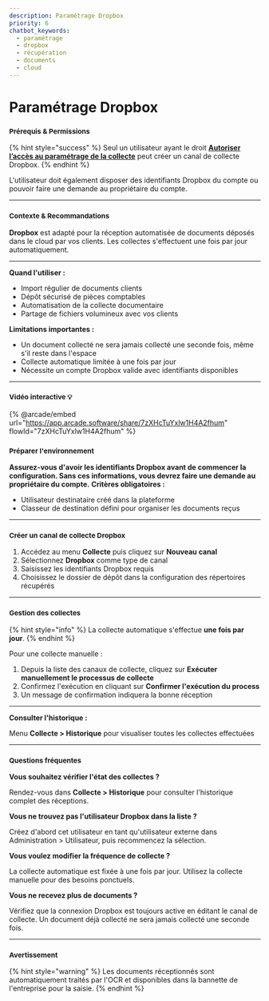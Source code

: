 ```yaml
---
description: Paramétrage Dropbox
priority: 6
chatbot_keywords: 
  - paramétrage
  - dropbox
  - récupération
  - documents
  - cloud
---
```


# Paramétrage Dropbox

### <sub>**Prérequis & Permissions**</sub>

{% hint style="success" %}
Seul un utilisateur ayant le droit [**Autoriser l’accès au paramétrage de la collecte**](../administration/detail-des-droits.md) peut créer un canal de collecte Dropbox.
{% endhint %}

L'utilisateur doit également disposer des identifiants Dropbox du compte ou pouvoir faire une demande au propriétaire du compte.

***

### <sup>**Contexte & Recommandations**</sup>

**Dropbox** est adapté pour la réception automatisée de documents déposés dans le cloud par vos clients. Les collectes s'effectuent une fois par jour automatiquement.

***

**Quand l'utiliser :**

* Import régulier de documents clients
* Dépôt sécurisé de pièces comptables
* Automatisation de la collecte documentaire
* Partage de fichiers volumineux avec vos clients

**Limitations importantes :**

* Un document collecté ne sera jamais collecté une seconde fois, même s'il reste dans l'espace
* Collecte automatique limitée à une fois par jour
* Nécessite un compte Dropbox valide avec identifiants disponibles

***

### <sup>Vidéo interactive 💡</sup>

{% @arcade/embed url="https://app.arcade.software/share/7zXHcTuYxlw1H4A2fhum" flowId="7zXHcTuYxlw1H4A2fhum" %}

### <sup>**Préparer l'environnement**</sup>

**Assurez-vous d'avoir les identifiants Dropbox avant de commencer la configuration. Sans ces informations, vous devrez faire une demande au propriétaire du compte.** **Critères obligatoires :**

* Utilisateur destinataire créé dans la plateforme
* Classeur de destination défini pour organiser les documents reçus

***

### <sup>**Créer un canal de collecte Dropbox**</sup>

1. Accédez au menu **Collecte** puis cliquez sur **Nouveau canal**
2. Sélectionnez **Dropbox** comme type de canal
3. Saisissez les identifiants Dropbox requis
4. Choisissez le dossier de dépôt dans la configuration des répertoires récupérés

***

### <sup>**Gestion des collectes**</sup>

{% hint style="info" %}
La collecte automatique s'effectue **une fois par jour**.
{% endhint %}

Pour une collecte manuelle :

1. Depuis la liste des canaux de collecte, cliquez sur **Exécuter manuellement le processus de collecte**
2. Confirmez l'exécution en cliquant sur **Confirmer l'exécution du process**
3. Un message de confirmation indiquera la bonne réception

***

**Consulter l'historique :**

Menu **Collecte > Historique** pour visualiser toutes les collectes effectuées

***

### <sup>**Questions fréquentes**</sup>

**Vous souhaitez vérifier l'état des collectes ?**

Rendez-vous dans **Collecte > Historique** pour consulter l'historique complet des réceptions.

**Vous ne trouvez pas l'utilisateur Dropbox dans la liste ?**

Créez d'abord cet utilisateur en tant qu'utilisateur externe dans Administration > Utilisateur, puis recommencez la sélection.

**Vous voulez modifier la fréquence de collecte ?**

La collecte automatique est fixée à une fois par jour. Utilisez la collecte manuelle pour des besoins ponctuels.

**Vous ne recevez plus de documents ?**

Vérifiez que la connexion Dropbox est toujours active en éditant le canal de collecte. Un document déjà collecté ne sera jamais collecté une seconde fois.

***

### <sup>**Avertissement**</sup>

{% hint style="warning" %}
Les documents réceptionnés sont automatiquement traités par l'OCR et disponibles dans la bannette de l'entreprise pour la saisie.
{% endhint %}
